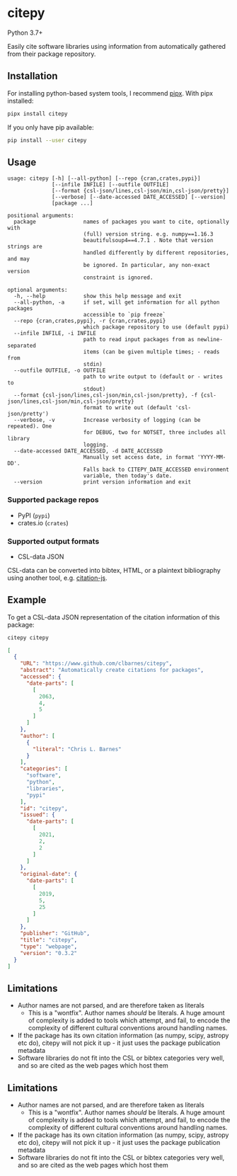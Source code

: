 # citepy

Python 3.7+

Easily cite software libraries using information from automatically gathered from their package repository.

## Installation

For installing python-based system tools, I recommend [pipx](https://pipxproject.github.io/pipx/).
With pipx installed:

```sh
pipx install citepy
```

If you only have pip available:

```bash
pip install --user citepy
```

## Usage

```help
usage: citepy [-h] [--all-python] [--repo {cran,crates,pypi}]
              [--infile INFILE] [--outfile OUTFILE]
              [--format {csl-json/lines,csl-json/min,csl-json/pretty}]
              [--verbose] [--date-accessed DATE_ACCESSED] [--version]
              [package ...]

positional arguments:
  package               names of packages you want to cite, optionally with
                        (full) version string. e.g. numpy==1.16.3
                        beautifulsoup4==4.7.1 . Note that version strings are
                        handled differently by different repositories, and may
                        be ignored. In particular, any non-exact version
                        constraint is ignored.

optional arguments:
  -h, --help            show this help message and exit
  --all-python, -a      if set, will get information for all python packages
                        accessible to `pip freeze`
  --repo {cran,crates,pypi}, -r {cran,crates,pypi}
                        which package repository to use (default pypi)
  --infile INFILE, -i INFILE
                        path to read input packages from as newline-separated
                        items (can be given multiple times; - reads from
                        stdin)
  --outfile OUTFILE, -o OUTFILE
                        path to write output to (default or - writes to
                        stdout)
  --format {csl-json/lines,csl-json/min,csl-json/pretty}, -f {csl-json/lines,csl-json/min,csl-json/pretty}
                        format to write out (default 'csl-json/pretty')
  --verbose, -v         Increase verbosity of logging (can be repeated). One
                        for DEBUG, two for NOTSET, three includes all library
                        logging.
  --date-accessed DATE_ACCESSED, -d DATE_ACCESSED
                        Manually set access date, in format 'YYYY-MM-DD'.
                        Falls back to CITEPY_DATE_ACCESSED environment
                        variable, then today's date.
  --version             print version information and exit
```

### Supported package repos

- PyPI (`pypi`)
- crates.io (`crates`)

### Supported output formats

- CSL-data JSON

CSL-data can be converted into bibtex, HTML, or a plaintext bibliography using another tool, e.g. [citation-js](https://github.com/larsgw/citation.js/).

## Example

To get a CSL-data JSON representation of the citation information of this package:

```sh
citepy citepy
```

```json
[
  {
    "URL": "https://www.github.com/clbarnes/citepy",
    "abstract": "Automatically create citations for packages",
    "accessed": {
      "date-parts": [
        [
          2063,
          4,
          5
        ]
      ]
    },
    "author": [
      {
        "literal": "Chris L. Barnes"
      }
    ],
    "categories": [
      "software",
      "python",
      "libraries",
      "pypi"
    ],
    "id": "citepy",
    "issued": {
      "date-parts": [
        [
          2021,
          2,
          2
        ]
      ]
    },
    "original-date": {
      "date-parts": [
        [
          2019,
          5,
          25
        ]
      ]
    },
    "publisher": "GitHub",
    "title": "citepy",
    "type": "webpage",
    "version": "0.3.2"
  }
]
```

## Limitations

- Author names are not parsed, and are therefore taken as literals
    - This is a "wontfix". Author names *should* be literals. A huge amount of complexity is added to tools which attempt, and fail, to encode the complexity of different cultural conventions around handling names.
- If the package has its own citation information (as numpy, scipy, astropy etc do), citepy will not pick it up - it just uses the package publication metadata
- Software libraries do not fit into the CSL or bibtex categories very well, and so are cited as the web pages which host them

## Limitations

- Author names are not parsed, and are therefore taken as literals
    - This is a "wontfix". Author names *should* be literals. A huge amount of complexity is added to tools which attempt, and fail, to encode the complexity of different cultural conventions around handling names.
- If the package has its own citation information (as numpy, scipy, astropy etc do), citepy will not pick it up - it just uses the package publication metadata
- Software libraries do not fit into the CSL or bibtex categories very well, and so are cited as the web pages which host them

